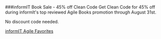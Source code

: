 ###informIT Book Sale - 45% off Clean Code
Get Clean Code for 45% off during informIt's
top reviewed Agile Books promotion through August 31st.

No discount code needed. 

[informIT Agile Favorites](https://www.informit.com/agilefaves)